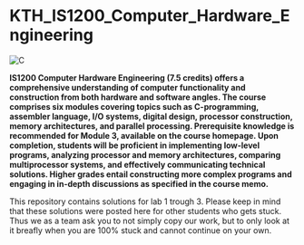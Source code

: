 # KTH_IS1200_Computer_Hardware_Engineering

![C](https://img.shields.io/badge/C-00599C?style=for-the-badge&logo=c&logoColor=white)

**IS1200 Computer Hardware Engineering (7.5 credits) offers a comprehensive understanding of computer functionality and construction from both hardware and software angles. The course comprises six modules covering topics such as C-programming, assembler language, I/O systems, digital design, processor construction, memory architectures, and parallel processing. Prerequisite knowledge is recommended for Module 3, available on the course homepage. Upon completion, students will be proficient in implementing low-level programs, analyzing processor and memory architectures, comparing multiprocessor systems, and effectively communicating technical solutions. Higher grades entail constructing more complex programs and engaging in in-depth discussions as specified in the course memo.**

This repository contains solutions for lab 1 trough 3. Please keep in mind that these solutions were posted here for other students who gets stuck. Thus we as a team ask you to not simply copy our work, but to only look at it breafly when you are 100% stuck and cannot continue on your own.

